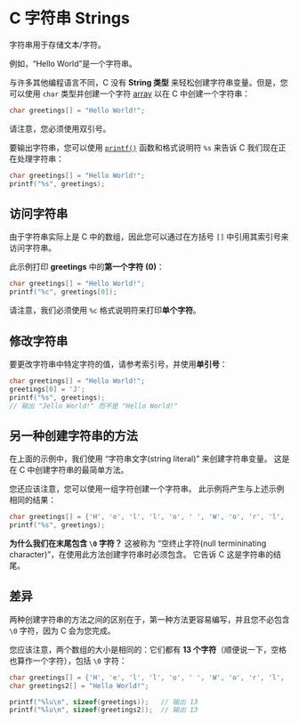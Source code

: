 C 字符串 Strings
===

字符串用于存储文本/字符。

例如，“Hello World”是一个字符串。

与许多其他编程语言不同，C 没有 **String 类型** 来轻松创建字符串变量。但是，您可以使用 `char` 类型并创建一个字符 [array](c_arrays.md) 以在 C 中创建一个字符串：

```c
char greetings[] = "Hello World!";
```

请注意，您必须使用双引号。

要输出字符串，您可以使用 [`printf()`](./c_output.md) 函数和格式说明符 `%s` 来告诉 C 我们现在正在处理字符串：

```c
char greetings[] = "Hello World!";
printf("%s", greetings);
```

## 访问字符串

由于字符串实际上是 C 中的数组，因此您可以通过在方括号 `[]` 中引用其索引号来访问字符串。

此示例打印 **greetings** 中的**第一个字符 (0)**：

```c
char greetings[] = "Hello World!";
printf("%c", greetings[0]);
```

请注意，我们必须使用 `%c` 格式说明符来打印**单个字符**。

## 修改字符串

要更改字符串中特定字符的值，请参考索引号，并使用**单引号**：

```c
char greetings[] = "Hello World!";
greetings[0] = 'J';
printf("%s", greetings);
// 输出 "Jello World!" 而不是 "Hello World!"
```

## 另一种创建字符串的方法

在上面的示例中，我们使用 “字符串文字(string literal)” 来创建字符串变量。 这是在 C 中创建字符串的最简单方法。

您还应该注意，您可以使用一组字符创建一个字符串。 此示例将产生与上述示例相同的结果：

```c
char greetings[] = {'H', 'e', 'l', 'l', 'o', ' ', 'W', 'o', 'r', 'l', 'd', '!', '\0'};
printf("%s", greetings);
```

**为什么我们在末尾包含 `\0` 字符？** 这被称为 “空终止字符(null termininating character)”，在使用此方法创建字符串时必须包含。 它告诉 C 这是字符串的结尾。

## 差异

两种创建字符串的方法之间的区别在于，第一种方法更容易编写，并且您不必包含 `\0` 字符，因为 C 会为您完成。

您应该注意，两个数组的大小是相同的：它们都有 **13 个字符**（顺便说一下，空格也算作一个字符），包括 `\0` 字符：

```c
char greetings[] = {'H', 'e', 'l', 'l', 'o', ' ', 'W', 'o', 'r', 'l', 'd', '!', '\0'};
char greetings2[] = "Hello World!";

printf("%lu\n", sizeof(greetings));   // 输出 13
printf("%lu\n", sizeof(greetings2));  // 输出 13
```